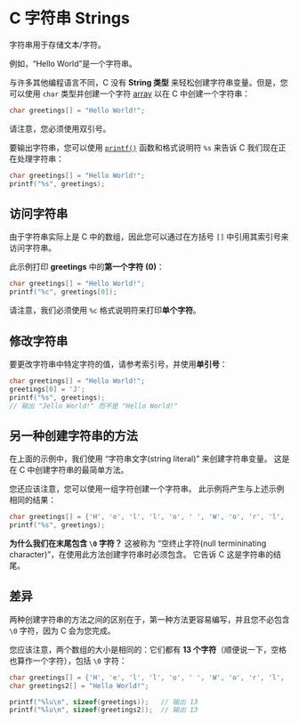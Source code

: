 C 字符串 Strings
===

字符串用于存储文本/字符。

例如，“Hello World”是一个字符串。

与许多其他编程语言不同，C 没有 **String 类型** 来轻松创建字符串变量。但是，您可以使用 `char` 类型并创建一个字符 [array](c_arrays.md) 以在 C 中创建一个字符串：

```c
char greetings[] = "Hello World!";
```

请注意，您必须使用双引号。

要输出字符串，您可以使用 [`printf()`](./c_output.md) 函数和格式说明符 `%s` 来告诉 C 我们现在正在处理字符串：

```c
char greetings[] = "Hello World!";
printf("%s", greetings);
```

## 访问字符串

由于字符串实际上是 C 中的数组，因此您可以通过在方括号 `[]` 中引用其索引号来访问字符串。

此示例打印 **greetings** 中的**第一个字符 (0)**：

```c
char greetings[] = "Hello World!";
printf("%c", greetings[0]);
```

请注意，我们必须使用 `%c` 格式说明符来打印**单个字符**。

## 修改字符串

要更改字符串中特定字符的值，请参考索引号，并使用**单引号**：

```c
char greetings[] = "Hello World!";
greetings[0] = 'J';
printf("%s", greetings);
// 输出 "Jello World!" 而不是 "Hello World!"
```

## 另一种创建字符串的方法

在上面的示例中，我们使用 “字符串文字(string literal)” 来创建字符串变量。 这是在 C 中创建字符串的最简单方法。

您还应该注意，您可以使用一组字符创建一个字符串。 此示例将产生与上述示例相同的结果：

```c
char greetings[] = {'H', 'e', 'l', 'l', 'o', ' ', 'W', 'o', 'r', 'l', 'd', '!', '\0'};
printf("%s", greetings);
```

**为什么我们在末尾包含 `\0` 字符？** 这被称为 “空终止字符(null termininating character)”，在使用此方法创建字符串时必须包含。 它告诉 C 这是字符串的结尾。

## 差异

两种创建字符串的方法之间的区别在于，第一种方法更容易编写，并且您不必包含 `\0` 字符，因为 C 会为您完成。

您应该注意，两个数组的大小是相同的：它们都有 **13 个字符**（顺便说一下，空格也算作一个字符），包括 `\0` 字符：

```c
char greetings[] = {'H', 'e', 'l', 'l', 'o', ' ', 'W', 'o', 'r', 'l', 'd', '!', '\0'};
char greetings2[] = "Hello World!";

printf("%lu\n", sizeof(greetings));   // 输出 13
printf("%lu\n", sizeof(greetings2));  // 输出 13
```